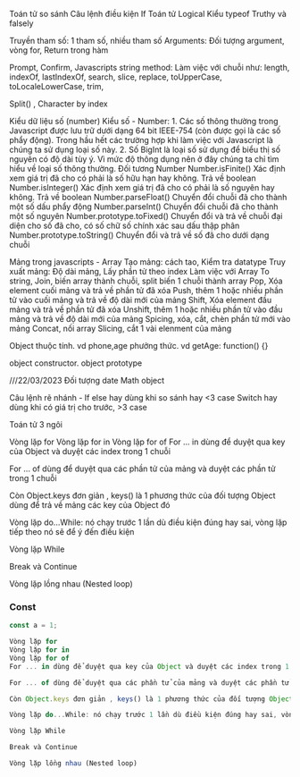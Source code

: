 <!-- Biến
    let
    var
Hằng số
    const
Các kiểu dữ liệu cơ bản trong js:
    number
    bigint
    string
    boolean
    null
    undefined
    symbol
    và 1 loại dữ liệu không nguyên thủy: object
Chuyển đổi chuỗi
Chuyển đổi số
Chuyển đổi boolean -->

Toán tử so sánh
Câu lệnh điều kiện If
Toán tử Logical
Kiểu typeof
Truthy và falsely


Truyền tham số: 1 tham số, nhiều tham số
Arguments: Đối tượng argument, vòng for,
Return trong hàm


Prompt,
Confirm,
Javascripts string method: Làm việc với chuỗi như:
    length,
    indexOf,
    lastIndexOf,
    search,
    slice,
    replace,
    toUpperCase,
    toLocaleLowerCase,
    trim,


Split() , 
Character by index  


Kiểu dữ liệu số (number)
    Kiểu số - Number:
        1. Các số thông thường trong Javascript được lưu trữ dưới dạng 64 bit IEEE-754 (còn được gọi là các số phẩy động). Trong hầu hết các trường hợp khi làm việc với Javascript là chúng ta sử dụng loại số này.
        2. Số BigInt là loại số sử dụng để biểu thị số nguyên có độ dài tùy ý.
        Vì mức độ thông dụng nên ở đây chúng ta chỉ tìm hiểu về loại số thông thường.
    Đối tương Number
        Number.isFinite()	Xác định xem giá trị đã cho có phải là số hữu hạn hay không. Trả về boolean
        Number.isInteger()	Xác định xem giá trị đã cho có phải là số nguyên hay không. Trả về boolean
        Number.parseFloat()	Chuyển đổi chuỗi đã cho thành một số dấu phẩy động
        Number.parseInt()	Chuyển đổi chuỗi đã cho thành một số nguyên
        Number.prototype.toFixed()	Chuyển đổi và trả về chuỗi đại diện cho số đã cho, có số chữ số chính xác sau dấu thập phân
        Number.prototype.toString()	Chuyển đổi và trả về số đã cho dưới dạng chuỗi


Mảng trong javascripts - Array
    Tạo mảng:
        cách tao,
        Kiểm tra datatype
    Truy xuất mảng:
         Độ dài mảng,
         Lấy phần tử theo index
Làm việc với Array
    To string,
    Join, biến array thành chuỗi, split biến 1 chuỗi thành array
    Pop, Xóa element cuối mảng và trả về phần tử đã xóa
    Push, thêm 1 hoặc nhiều phần tử vào cuối mảng và trả về độ dài mới của mảng
    Shift, Xóa element đầu mảng và trả về phần tử đã xóa
    Unshift, thêm 1 hoặc nhiều phần tử vào đầu mảng và trả về độ dài mới của mảng
    Spicing, xóa, cắt, chèn phần tử mới vào mảng
    Concat, nối array
    Slicing, cắt 1 vài elenment của mảng


Object
    thuộc tính. vd phone,age
    phưởng thức. vd getAge: function() {}


object constructor.
object prototype

///22/03/2023
Đối tượng date
Math object

Câu lệnh rẽ nhánh - If else hay dùng khi so sánh hay <3 case 
                    Switch hay dùng khi có giá trị cho trước, >3 case 


Toán tử 3 ngôi


Vòng lặp for
Vòng lặp for in
Vòng lặp for of
For ... in dùng để duyệt qua key của Object và duyệt các index trong 1 chuỗi

For ... of dùng để duyệt qua các phần tử của mảng và duyệt các phần tử trong 1 chuỗi

Còn Object.keys đơn giản , keys() là 1 phương thức của đối tượng Object dùng để trả về mảng các key của Object đó

Vòng lặp do...While: nó chạy trước 1 lần dù điều kiện đúng hay sai, vòng lặp tiếp theo nó sẽ để ý đến điều kiện

Vòng lặp While

Break và Continue

Vòng lặp lồng nhau (Nested loop)


### Const
```js
const a = 1;

Vòng lặp for
Vòng lặp for in
Vòng lặp for of
For ... in dùng để duyệt qua key của Object và duyệt các index trong 1 chuỗi

For ... of dùng để duyệt qua các phần tử của mảng và duyệt các phần tử trong 1 chuỗi

Còn Object.keys đơn giản , keys() là 1 phương thức của đối tượng Object dùng để trả về mảng các key của Object đó

Vòng lặp do...While: nó chạy trước 1 lần dù điều kiện đúng hay sai, vòng lặp tiếp theo nó sẽ để ý đến điều kiện

Vòng lặp While

Break và Continue

Vòng lặp lồng nhau (Nested loop)
```